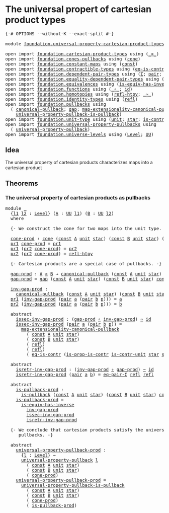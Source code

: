 # The universal propert of cartesian product types

<pre class="Agda"><a id="61" class="Symbol">{-#</a> <a id="65" class="Keyword">OPTIONS</a> <a id="73" class="Pragma">--without-K</a> <a id="85" class="Pragma">--exact-split</a> <a id="99" class="Symbol">#-}</a>

<a id="104" class="Keyword">module</a> <a id="111" href="foundation.universal-property-cartesian-product-types.html" class="Module">foundation.universal-property-cartesian-product-types</a> <a id="165" class="Keyword">where</a>

<a id="172" class="Keyword">open</a> <a id="177" class="Keyword">import</a> <a id="184" href="foundation.cartesian-product-types.html" class="Module">foundation.cartesian-product-types</a> <a id="219" class="Keyword">using</a> <a id="225" class="Symbol">(</a><a id="226" href="foundation-core.cartesian-product-types.html#577" class="Function Operator">_×_</a><a id="229" class="Symbol">)</a>
<a id="231" class="Keyword">open</a> <a id="236" class="Keyword">import</a> <a id="243" href="foundation.cones-pullbacks.html" class="Module">foundation.cones-pullbacks</a> <a id="270" class="Keyword">using</a> <a id="276" class="Symbol">(</a><a id="277" href="foundation-core.cones-pullbacks.html#1272" class="Function">cone</a><a id="281" class="Symbol">)</a>
<a id="283" class="Keyword">open</a> <a id="288" class="Keyword">import</a> <a id="295" href="foundation.constant-maps.html" class="Module">foundation.constant-maps</a> <a id="320" class="Keyword">using</a> <a id="326" class="Symbol">(</a><a id="327" href="foundation-core.constant-maps.html#203" class="Function">const</a><a id="332" class="Symbol">)</a>
<a id="334" class="Keyword">open</a> <a id="339" class="Keyword">import</a> <a id="346" href="foundation.contractible-types.html" class="Module">foundation.contractible-types</a> <a id="376" class="Keyword">using</a> <a id="382" class="Symbol">(</a><a id="383" href="foundation-core.contractible-types.html#1299" class="Function">eq-is-contr</a><a id="394" class="Symbol">;</a> <a id="396" href="foundation-core.contractible-types.html#6613" class="Function">is-prop-is-contr</a><a id="412" class="Symbol">)</a>
<a id="414" class="Keyword">open</a> <a id="419" class="Keyword">import</a> <a id="426" href="foundation.dependent-pair-types.html" class="Module">foundation.dependent-pair-types</a> <a id="458" class="Keyword">using</a> <a id="464" class="Symbol">(</a><a id="465" href="foundation-core.dependent-pair-types.html#502" class="Record">Σ</a><a id="466" class="Symbol">;</a> <a id="468" href="foundation-core.dependent-pair-types.html#575" class="InductiveConstructor">pair</a><a id="472" class="Symbol">;</a> <a id="474" href="foundation-core.dependent-pair-types.html#592" class="Field">pr1</a><a id="477" class="Symbol">;</a> <a id="479" href="foundation-core.dependent-pair-types.html#604" class="Field">pr2</a><a id="482" class="Symbol">)</a>
<a id="484" class="Keyword">open</a> <a id="489" class="Keyword">import</a> <a id="496" href="foundation.equality-dependent-pair-types.html" class="Module">foundation.equality-dependent-pair-types</a> <a id="537" class="Keyword">using</a> <a id="543" class="Symbol">(</a><a id="544" href="foundation.equality-dependent-pair-types.html#1372" class="Function">eq-pair-Σ</a><a id="553" class="Symbol">)</a>
<a id="555" class="Keyword">open</a> <a id="560" class="Keyword">import</a> <a id="567" href="foundation.equivalences.html" class="Module">foundation.equivalences</a> <a id="591" class="Keyword">using</a> <a id="597" class="Symbol">(</a><a id="598" href="foundation-core.equivalences.html#2999" class="Function">is-equiv-has-inverse</a><a id="618" class="Symbol">)</a>
<a id="620" class="Keyword">open</a> <a id="625" class="Keyword">import</a> <a id="632" href="foundation.functions.html" class="Module">foundation.functions</a> <a id="653" class="Keyword">using</a> <a id="659" class="Symbol">(</a><a id="660" href="foundation-core.functions.html#407" class="Function Operator">_∘_</a><a id="663" class="Symbol">;</a> <a id="665" href="foundation-core.functions.html#309" class="Function">id</a><a id="667" class="Symbol">)</a>
<a id="669" class="Keyword">open</a> <a id="674" class="Keyword">import</a> <a id="681" href="foundation.homotopies.html" class="Module">foundation.homotopies</a> <a id="703" class="Keyword">using</a> <a id="709" class="Symbol">(</a><a id="710" href="foundation-core.homotopies.html#632" class="Function">refl-htpy</a><a id="719" class="Symbol">;</a> <a id="721" href="foundation-core.homotopies.html#467" class="Function Operator">_~_</a><a id="724" class="Symbol">)</a>
<a id="726" class="Keyword">open</a> <a id="731" class="Keyword">import</a> <a id="738" href="foundation.identity-types.html" class="Module">foundation.identity-types</a> <a id="764" class="Keyword">using</a> <a id="770" class="Symbol">(</a><a id="771" href="foundation-core.identity-types.html#694" class="InductiveConstructor">refl</a><a id="775" class="Symbol">)</a>
<a id="777" class="Keyword">open</a> <a id="782" class="Keyword">import</a> <a id="789" href="foundation.pullbacks.html" class="Module">foundation.pullbacks</a> <a id="810" class="Keyword">using</a>
  <a id="818" class="Symbol">(</a> <a id="820" href="foundation-core.pullbacks.html#844" class="Function">canonical-pullback</a><a id="838" class="Symbol">;</a> <a id="840" href="foundation-core.pullbacks.html#2407" class="Function">gap</a><a id="843" class="Symbol">;</a> <a id="845" href="foundation.pullbacks.html#2958" class="Function">map-extensionality-canonical-pullback</a><a id="882" class="Symbol">;</a> <a id="884" href="foundation-core.pullbacks.html#2909" class="Function">is-pullback</a><a id="895" class="Symbol">;</a>
    <a id="901" href="foundation-core.pullbacks.html#4103" class="Function">universal-property-pullback-is-pullback</a><a id="940" class="Symbol">)</a>
<a id="942" class="Keyword">open</a> <a id="947" class="Keyword">import</a> <a id="954" href="foundation.unit-type.html" class="Module">foundation.unit-type</a> <a id="975" class="Keyword">using</a> <a id="981" class="Symbol">(</a><a id="982" href="foundation.unit-type.html#1075" class="Datatype">unit</a><a id="986" class="Symbol">;</a> <a id="988" href="foundation.unit-type.html#1099" class="InductiveConstructor">star</a><a id="992" class="Symbol">;</a> <a id="994" href="foundation.unit-type.html#2015" class="Function">is-contr-unit</a><a id="1007" class="Symbol">)</a>
<a id="1009" class="Keyword">open</a> <a id="1014" class="Keyword">import</a> <a id="1021" href="foundation.universal-property-pullbacks.html" class="Module">foundation.universal-property-pullbacks</a> <a id="1061" class="Keyword">using</a>
  <a id="1069" class="Symbol">(</a> <a id="1071" href="foundation-core.universal-property-pullbacks.html#687" class="Function">universal-property-pullback</a><a id="1098" class="Symbol">)</a>
<a id="1100" class="Keyword">open</a> <a id="1105" class="Keyword">import</a> <a id="1112" href="foundation.universe-levels.html" class="Module">foundation.universe-levels</a> <a id="1139" class="Keyword">using</a> <a id="1145" class="Symbol">(</a><a id="1146" href="Agda.Primitive.html#597" class="Postulate">Level</a><a id="1151" class="Symbol">;</a> <a id="1153" href="foundation-core.universe-levels.html#222" class="Primitive">UU</a><a id="1155" class="Symbol">)</a>
</pre>
## Idea

The universal property of cartesian products characterizes maps into a cartesian product

## Theorems

### The universal property of cartesian products as pullbacks

<pre class="Agda"><a id="1345" class="Keyword">module</a> <a id="1352" href="foundation.universal-property-cartesian-product-types.html#1352" class="Module">_</a>
  <a id="1356" class="Symbol">{</a><a id="1357" href="foundation.universal-property-cartesian-product-types.html#1357" class="Bound">l1</a> <a id="1360" href="foundation.universal-property-cartesian-product-types.html#1360" class="Bound">l2</a> <a id="1363" class="Symbol">:</a> <a id="1365" href="Agda.Primitive.html#597" class="Postulate">Level</a><a id="1370" class="Symbol">}</a> <a id="1372" class="Symbol">(</a><a id="1373" href="foundation.universal-property-cartesian-product-types.html#1373" class="Bound">A</a> <a id="1375" class="Symbol">:</a> <a id="1377" href="foundation-core.universe-levels.html#222" class="Primitive">UU</a> <a id="1380" href="foundation.universal-property-cartesian-product-types.html#1357" class="Bound">l1</a><a id="1382" class="Symbol">)</a> <a id="1384" class="Symbol">(</a><a id="1385" href="foundation.universal-property-cartesian-product-types.html#1385" class="Bound">B</a> <a id="1387" class="Symbol">:</a> <a id="1389" href="foundation-core.universe-levels.html#222" class="Primitive">UU</a> <a id="1392" href="foundation.universal-property-cartesian-product-types.html#1360" class="Bound">l2</a><a id="1394" class="Symbol">)</a>
  <a id="1398" class="Keyword">where</a>

  <a id="1407" class="Comment">{- We construct the cone for two maps into the unit type. -}</a>

  <a id="1471" href="foundation.universal-property-cartesian-product-types.html#1471" class="Function">cone-prod</a> <a id="1481" class="Symbol">:</a> <a id="1483" href="foundation-core.cones-pullbacks.html#1272" class="Function">cone</a> <a id="1488" class="Symbol">(</a><a id="1489" href="foundation-core.constant-maps.html#203" class="Function">const</a> <a id="1495" href="foundation.universal-property-cartesian-product-types.html#1373" class="Bound">A</a> <a id="1497" href="foundation.unit-type.html#1075" class="Datatype">unit</a> <a id="1502" href="foundation.unit-type.html#1099" class="InductiveConstructor">star</a><a id="1506" class="Symbol">)</a> <a id="1508" class="Symbol">(</a><a id="1509" href="foundation-core.constant-maps.html#203" class="Function">const</a> <a id="1515" href="foundation.universal-property-cartesian-product-types.html#1385" class="Bound">B</a> <a id="1517" href="foundation.unit-type.html#1075" class="Datatype">unit</a> <a id="1522" href="foundation.unit-type.html#1099" class="InductiveConstructor">star</a><a id="1526" class="Symbol">)</a> <a id="1528" class="Symbol">(</a><a id="1529" href="foundation.universal-property-cartesian-product-types.html#1373" class="Bound">A</a> <a id="1531" href="foundation-core.cartesian-product-types.html#577" class="Function Operator">×</a> <a id="1533" href="foundation.universal-property-cartesian-product-types.html#1385" class="Bound">B</a><a id="1534" class="Symbol">)</a>
  <a id="1538" href="foundation-core.dependent-pair-types.html#592" class="Field">pr1</a> <a id="1542" href="foundation.universal-property-cartesian-product-types.html#1471" class="Function">cone-prod</a> <a id="1552" class="Symbol">=</a> <a id="1554" href="foundation-core.dependent-pair-types.html#592" class="Field">pr1</a>
  <a id="1560" href="foundation-core.dependent-pair-types.html#592" class="Field">pr1</a> <a id="1564" class="Symbol">(</a><a id="1565" href="foundation-core.dependent-pair-types.html#604" class="Field">pr2</a> <a id="1569" href="foundation.universal-property-cartesian-product-types.html#1471" class="Function">cone-prod</a><a id="1578" class="Symbol">)</a> <a id="1580" class="Symbol">=</a> <a id="1582" href="foundation-core.dependent-pair-types.html#604" class="Field">pr2</a>
  <a id="1588" href="foundation-core.dependent-pair-types.html#604" class="Field">pr2</a> <a id="1592" class="Symbol">(</a><a id="1593" href="foundation-core.dependent-pair-types.html#604" class="Field">pr2</a> <a id="1597" href="foundation.universal-property-cartesian-product-types.html#1471" class="Function">cone-prod</a><a id="1606" class="Symbol">)</a> <a id="1608" class="Symbol">=</a> <a id="1610" href="foundation-core.homotopies.html#632" class="Function">refl-htpy</a>

  <a id="1623" class="Comment">{- Cartesian products are a special case of pullbacks. -}</a>

  <a id="1684" href="foundation.universal-property-cartesian-product-types.html#1684" class="Function">gap-prod</a> <a id="1693" class="Symbol">:</a> <a id="1695" href="foundation.universal-property-cartesian-product-types.html#1373" class="Bound">A</a> <a id="1697" href="foundation-core.cartesian-product-types.html#577" class="Function Operator">×</a> <a id="1699" href="foundation.universal-property-cartesian-product-types.html#1385" class="Bound">B</a> <a id="1701" class="Symbol">→</a> <a id="1703" href="foundation-core.pullbacks.html#844" class="Function">canonical-pullback</a> <a id="1722" class="Symbol">(</a><a id="1723" href="foundation-core.constant-maps.html#203" class="Function">const</a> <a id="1729" href="foundation.universal-property-cartesian-product-types.html#1373" class="Bound">A</a> <a id="1731" href="foundation.unit-type.html#1075" class="Datatype">unit</a> <a id="1736" href="foundation.unit-type.html#1099" class="InductiveConstructor">star</a><a id="1740" class="Symbol">)</a> <a id="1742" class="Symbol">(</a><a id="1743" href="foundation-core.constant-maps.html#203" class="Function">const</a> <a id="1749" href="foundation.universal-property-cartesian-product-types.html#1385" class="Bound">B</a> <a id="1751" href="foundation.unit-type.html#1075" class="Datatype">unit</a> <a id="1756" href="foundation.unit-type.html#1099" class="InductiveConstructor">star</a><a id="1760" class="Symbol">)</a>
  <a id="1764" href="foundation.universal-property-cartesian-product-types.html#1684" class="Function">gap-prod</a> <a id="1773" class="Symbol">=</a> <a id="1775" href="foundation-core.pullbacks.html#2407" class="Function">gap</a> <a id="1779" class="Symbol">(</a><a id="1780" href="foundation-core.constant-maps.html#203" class="Function">const</a> <a id="1786" href="foundation.universal-property-cartesian-product-types.html#1373" class="Bound">A</a> <a id="1788" href="foundation.unit-type.html#1075" class="Datatype">unit</a> <a id="1793" href="foundation.unit-type.html#1099" class="InductiveConstructor">star</a><a id="1797" class="Symbol">)</a> <a id="1799" class="Symbol">(</a><a id="1800" href="foundation-core.constant-maps.html#203" class="Function">const</a> <a id="1806" href="foundation.universal-property-cartesian-product-types.html#1385" class="Bound">B</a> <a id="1808" href="foundation.unit-type.html#1075" class="Datatype">unit</a> <a id="1813" href="foundation.unit-type.html#1099" class="InductiveConstructor">star</a><a id="1817" class="Symbol">)</a> <a id="1819" href="foundation.universal-property-cartesian-product-types.html#1471" class="Function">cone-prod</a>

  <a id="1832" href="foundation.universal-property-cartesian-product-types.html#1832" class="Function">inv-gap-prod</a> <a id="1845" class="Symbol">:</a>
    <a id="1851" href="foundation-core.pullbacks.html#844" class="Function">canonical-pullback</a> <a id="1870" class="Symbol">(</a><a id="1871" href="foundation-core.constant-maps.html#203" class="Function">const</a> <a id="1877" href="foundation.universal-property-cartesian-product-types.html#1373" class="Bound">A</a> <a id="1879" href="foundation.unit-type.html#1075" class="Datatype">unit</a> <a id="1884" href="foundation.unit-type.html#1099" class="InductiveConstructor">star</a><a id="1888" class="Symbol">)</a> <a id="1890" class="Symbol">(</a><a id="1891" href="foundation-core.constant-maps.html#203" class="Function">const</a> <a id="1897" href="foundation.universal-property-cartesian-product-types.html#1385" class="Bound">B</a> <a id="1899" href="foundation.unit-type.html#1075" class="Datatype">unit</a> <a id="1904" href="foundation.unit-type.html#1099" class="InductiveConstructor">star</a><a id="1908" class="Symbol">)</a> <a id="1910" class="Symbol">→</a> <a id="1912" href="foundation.universal-property-cartesian-product-types.html#1373" class="Bound">A</a> <a id="1914" href="foundation-core.cartesian-product-types.html#577" class="Function Operator">×</a> <a id="1916" href="foundation.universal-property-cartesian-product-types.html#1385" class="Bound">B</a>
  <a id="1920" href="foundation-core.dependent-pair-types.html#592" class="Field">pr1</a> <a id="1924" class="Symbol">(</a><a id="1925" href="foundation.universal-property-cartesian-product-types.html#1832" class="Function">inv-gap-prod</a> <a id="1938" class="Symbol">(</a><a id="1939" href="foundation-core.dependent-pair-types.html#575" class="InductiveConstructor">pair</a> <a id="1944" href="foundation.universal-property-cartesian-product-types.html#1944" class="Bound">a</a> <a id="1946" class="Symbol">(</a><a id="1947" href="foundation-core.dependent-pair-types.html#575" class="InductiveConstructor">pair</a> <a id="1952" href="foundation.universal-property-cartesian-product-types.html#1952" class="Bound">b</a> <a id="1954" href="foundation.universal-property-cartesian-product-types.html#1954" class="Bound">p</a><a id="1955" class="Symbol">)))</a> <a id="1959" class="Symbol">=</a> <a id="1961" href="foundation.universal-property-cartesian-product-types.html#1944" class="Bound">a</a>
  <a id="1965" href="foundation-core.dependent-pair-types.html#604" class="Field">pr2</a> <a id="1969" class="Symbol">(</a><a id="1970" href="foundation.universal-property-cartesian-product-types.html#1832" class="Function">inv-gap-prod</a> <a id="1983" class="Symbol">(</a><a id="1984" href="foundation-core.dependent-pair-types.html#575" class="InductiveConstructor">pair</a> <a id="1989" href="foundation.universal-property-cartesian-product-types.html#1989" class="Bound">a</a> <a id="1991" class="Symbol">(</a><a id="1992" href="foundation-core.dependent-pair-types.html#575" class="InductiveConstructor">pair</a> <a id="1997" href="foundation.universal-property-cartesian-product-types.html#1997" class="Bound">b</a> <a id="1999" href="foundation.universal-property-cartesian-product-types.html#1999" class="Bound">p</a><a id="2000" class="Symbol">)))</a> <a id="2004" class="Symbol">=</a> <a id="2006" href="foundation.universal-property-cartesian-product-types.html#1997" class="Bound">b</a>

  <a id="2011" class="Keyword">abstract</a>
    <a id="2024" href="foundation.universal-property-cartesian-product-types.html#2024" class="Function">issec-inv-gap-prod</a> <a id="2043" class="Symbol">:</a> <a id="2045" class="Symbol">(</a><a id="2046" href="foundation.universal-property-cartesian-product-types.html#1684" class="Function">gap-prod</a> <a id="2055" href="foundation-core.functions.html#407" class="Function Operator">∘</a> <a id="2057" href="foundation.universal-property-cartesian-product-types.html#1832" class="Function">inv-gap-prod</a><a id="2069" class="Symbol">)</a> <a id="2071" href="foundation-core.homotopies.html#467" class="Function Operator">~</a> <a id="2073" href="foundation-core.functions.html#309" class="Function">id</a>
    <a id="2080" href="foundation.universal-property-cartesian-product-types.html#2024" class="Function">issec-inv-gap-prod</a> <a id="2099" class="Symbol">(</a><a id="2100" href="foundation-core.dependent-pair-types.html#575" class="InductiveConstructor">pair</a> <a id="2105" href="foundation.universal-property-cartesian-product-types.html#2105" class="Bound">a</a> <a id="2107" class="Symbol">(</a><a id="2108" href="foundation-core.dependent-pair-types.html#575" class="InductiveConstructor">pair</a> <a id="2113" href="foundation.universal-property-cartesian-product-types.html#2113" class="Bound">b</a> <a id="2115" href="foundation.universal-property-cartesian-product-types.html#2115" class="Bound">p</a><a id="2116" class="Symbol">))</a> <a id="2119" class="Symbol">=</a>
      <a id="2127" href="foundation.pullbacks.html#2958" class="Function">map-extensionality-canonical-pullback</a>
        <a id="2173" class="Symbol">(</a> <a id="2175" href="foundation-core.constant-maps.html#203" class="Function">const</a> <a id="2181" href="foundation.universal-property-cartesian-product-types.html#1373" class="Bound">A</a> <a id="2183" href="foundation.unit-type.html#1075" class="Datatype">unit</a> <a id="2188" href="foundation.unit-type.html#1099" class="InductiveConstructor">star</a><a id="2192" class="Symbol">)</a>
        <a id="2202" class="Symbol">(</a> <a id="2204" href="foundation-core.constant-maps.html#203" class="Function">const</a> <a id="2210" href="foundation.universal-property-cartesian-product-types.html#1385" class="Bound">B</a> <a id="2212" href="foundation.unit-type.html#1075" class="Datatype">unit</a> <a id="2217" href="foundation.unit-type.html#1099" class="InductiveConstructor">star</a><a id="2221" class="Symbol">)</a>
        <a id="2231" class="Symbol">(</a> <a id="2233" href="foundation-core.identity-types.html#694" class="InductiveConstructor">refl</a><a id="2237" class="Symbol">)</a>
        <a id="2247" class="Symbol">(</a> <a id="2249" href="foundation-core.identity-types.html#694" class="InductiveConstructor">refl</a><a id="2253" class="Symbol">)</a>
        <a id="2263" class="Symbol">(</a> <a id="2265" href="foundation-core.contractible-types.html#1299" class="Function">eq-is-contr</a> <a id="2277" class="Symbol">(</a><a id="2278" href="foundation-core.contractible-types.html#6613" class="Function">is-prop-is-contr</a> <a id="2295" href="foundation.unit-type.html#2015" class="Function">is-contr-unit</a> <a id="2309" href="foundation.unit-type.html#1099" class="InductiveConstructor">star</a> <a id="2314" href="foundation.unit-type.html#1099" class="InductiveConstructor">star</a><a id="2318" class="Symbol">))</a>

  <a id="2324" class="Keyword">abstract</a>
    <a id="2337" href="foundation.universal-property-cartesian-product-types.html#2337" class="Function">isretr-inv-gap-prod</a> <a id="2357" class="Symbol">:</a> <a id="2359" class="Symbol">(</a><a id="2360" href="foundation.universal-property-cartesian-product-types.html#1832" class="Function">inv-gap-prod</a> <a id="2373" href="foundation-core.functions.html#407" class="Function Operator">∘</a> <a id="2375" href="foundation.universal-property-cartesian-product-types.html#1684" class="Function">gap-prod</a><a id="2383" class="Symbol">)</a> <a id="2385" href="foundation-core.homotopies.html#467" class="Function Operator">~</a> <a id="2387" href="foundation-core.functions.html#309" class="Function">id</a>
    <a id="2394" href="foundation.universal-property-cartesian-product-types.html#2337" class="Function">isretr-inv-gap-prod</a> <a id="2414" class="Symbol">(</a><a id="2415" href="foundation-core.dependent-pair-types.html#575" class="InductiveConstructor">pair</a> <a id="2420" href="foundation.universal-property-cartesian-product-types.html#2420" class="Bound">a</a> <a id="2422" href="foundation.universal-property-cartesian-product-types.html#2422" class="Bound">b</a><a id="2423" class="Symbol">)</a> <a id="2425" class="Symbol">=</a> <a id="2427" href="foundation.equality-dependent-pair-types.html#1372" class="Function">eq-pair-Σ</a> <a id="2437" href="foundation-core.identity-types.html#694" class="InductiveConstructor">refl</a> <a id="2442" href="foundation-core.identity-types.html#694" class="InductiveConstructor">refl</a>

  <a id="2450" class="Keyword">abstract</a>
    <a id="2463" href="foundation.universal-property-cartesian-product-types.html#2463" class="Function">is-pullback-prod</a> <a id="2480" class="Symbol">:</a>
      <a id="2488" href="foundation-core.pullbacks.html#2909" class="Function">is-pullback</a> <a id="2500" class="Symbol">(</a><a id="2501" href="foundation-core.constant-maps.html#203" class="Function">const</a> <a id="2507" href="foundation.universal-property-cartesian-product-types.html#1373" class="Bound">A</a> <a id="2509" href="foundation.unit-type.html#1075" class="Datatype">unit</a> <a id="2514" href="foundation.unit-type.html#1099" class="InductiveConstructor">star</a><a id="2518" class="Symbol">)</a> <a id="2520" class="Symbol">(</a><a id="2521" href="foundation-core.constant-maps.html#203" class="Function">const</a> <a id="2527" href="foundation.universal-property-cartesian-product-types.html#1385" class="Bound">B</a> <a id="2529" href="foundation.unit-type.html#1075" class="Datatype">unit</a> <a id="2534" href="foundation.unit-type.html#1099" class="InductiveConstructor">star</a><a id="2538" class="Symbol">)</a> <a id="2540" href="foundation.universal-property-cartesian-product-types.html#1471" class="Function">cone-prod</a>
    <a id="2554" href="foundation.universal-property-cartesian-product-types.html#2463" class="Function">is-pullback-prod</a> <a id="2571" class="Symbol">=</a>
      <a id="2579" href="foundation-core.equivalences.html#2999" class="Function">is-equiv-has-inverse</a>
        <a id="2608" href="foundation.universal-property-cartesian-product-types.html#1832" class="Function">inv-gap-prod</a>
        <a id="2629" href="foundation.universal-property-cartesian-product-types.html#2024" class="Function">issec-inv-gap-prod</a>
        <a id="2656" href="foundation.universal-property-cartesian-product-types.html#2337" class="Function">isretr-inv-gap-prod</a>

  <a id="2679" class="Comment">{- We conclude that cartesian products satisfy the universal property of 
     pullbacks. -}</a>

  <a id="2775" class="Keyword">abstract</a>
    <a id="2788" href="foundation.universal-property-cartesian-product-types.html#2788" class="Function">universal-property-pullback-prod</a> <a id="2821" class="Symbol">:</a>
      <a id="2829" class="Symbol">{</a><a id="2830" href="foundation.universal-property-cartesian-product-types.html#2830" class="Bound">l</a> <a id="2832" class="Symbol">:</a> <a id="2834" href="Agda.Primitive.html#597" class="Postulate">Level</a><a id="2839" class="Symbol">}</a> <a id="2841" class="Symbol">→</a>
      <a id="2849" href="foundation-core.universal-property-pullbacks.html#687" class="Function">universal-property-pullback</a> <a id="2877" href="foundation.universal-property-cartesian-product-types.html#2830" class="Bound">l</a>
        <a id="2887" class="Symbol">(</a> <a id="2889" href="foundation-core.constant-maps.html#203" class="Function">const</a> <a id="2895" href="foundation.universal-property-cartesian-product-types.html#1373" class="Bound">A</a> <a id="2897" href="foundation.unit-type.html#1075" class="Datatype">unit</a> <a id="2902" href="foundation.unit-type.html#1099" class="InductiveConstructor">star</a><a id="2906" class="Symbol">)</a>
        <a id="2916" class="Symbol">(</a> <a id="2918" href="foundation-core.constant-maps.html#203" class="Function">const</a> <a id="2924" href="foundation.universal-property-cartesian-product-types.html#1385" class="Bound">B</a> <a id="2926" href="foundation.unit-type.html#1075" class="Datatype">unit</a> <a id="2931" href="foundation.unit-type.html#1099" class="InductiveConstructor">star</a><a id="2935" class="Symbol">)</a>
        <a id="2945" class="Symbol">(</a> <a id="2947" href="foundation.universal-property-cartesian-product-types.html#1471" class="Function">cone-prod</a><a id="2956" class="Symbol">)</a>
    <a id="2962" href="foundation.universal-property-cartesian-product-types.html#2788" class="Function">universal-property-pullback-prod</a> <a id="2995" class="Symbol">=</a>
      <a id="3003" href="foundation-core.pullbacks.html#4103" class="Function">universal-property-pullback-is-pullback</a>
        <a id="3051" class="Symbol">(</a> <a id="3053" href="foundation-core.constant-maps.html#203" class="Function">const</a> <a id="3059" href="foundation.universal-property-cartesian-product-types.html#1373" class="Bound">A</a> <a id="3061" href="foundation.unit-type.html#1075" class="Datatype">unit</a> <a id="3066" href="foundation.unit-type.html#1099" class="InductiveConstructor">star</a><a id="3070" class="Symbol">)</a>
        <a id="3080" class="Symbol">(</a> <a id="3082" href="foundation-core.constant-maps.html#203" class="Function">const</a> <a id="3088" href="foundation.universal-property-cartesian-product-types.html#1385" class="Bound">B</a> <a id="3090" href="foundation.unit-type.html#1075" class="Datatype">unit</a> <a id="3095" href="foundation.unit-type.html#1099" class="InductiveConstructor">star</a><a id="3099" class="Symbol">)</a>
        <a id="3109" class="Symbol">(</a> <a id="3111" href="foundation.universal-property-cartesian-product-types.html#1471" class="Function">cone-prod</a><a id="3120" class="Symbol">)</a>
        <a id="3130" class="Symbol">(</a> <a id="3132" href="foundation.universal-property-cartesian-product-types.html#2463" class="Function">is-pullback-prod</a><a id="3148" class="Symbol">)</a>
</pre>